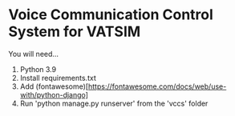 # Voice Communication Control System for VATSIM
You will need...
1. Python 3.9
2. Install requirements.txt
3. Add (fontawesome)[https://fontawesome.com/docs/web/use-with/python-django]
4. Run 'python manage.py runserver' from the 'vccs' folder
